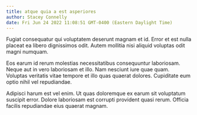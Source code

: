 ```yaml
---
title: atque quia a est asperiores
author: Stacey Connelly
date: Fri Jun 24 2022 11:08:51 GMT-0400 (Eastern Daylight Time)
---
```

Fugiat consequatur qui voluptatem deserunt magnam et id. Error et est nulla placeat ea libero dignissimos odit. Autem mollitia nisi aliquid voluptas odit magni numquam.

 Eos earum id rerum molestias necessitatibus consequuntur laboriosam. Neque aut in vero laboriosam et illo. Nam nesciunt iure quae quam. Voluptas veritatis vitae tempore et illo quas quaerat dolores. Cupiditate eum optio nihil vel repudiandae.

 Adipisci harum est vel enim. Ut quas doloremque ex earum sit voluptatum suscipit error. Dolore laboriosam est corrupti provident quasi rerum. Officia facilis repudiandae eius quaerat magnam.